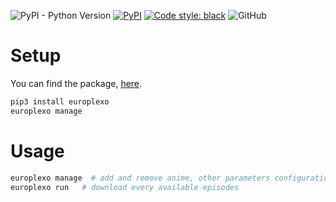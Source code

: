 ![PyPI - Python Version](https://img.shields.io/pypi/pyversions/europlexo)
[![PyPI](https://img.shields.io/pypi/v/europlexo?color=red)](https://pypi.org/project/europlexo/)
[![Code style: black](https://img.shields.io/badge/code%20style-black-000000.svg)](https://github.com/psf/black)
![GitHub](https://img.shields.io/github/license/mortafix/europlexo)

# Setup
You can find the package, [here](https://pypi.org/project/europlexo/).
```bash
pip3 install europlexo
europlexo manage
```

# Usage
```bash
europlexo manage  # add and remove anime, other parameters configuration
europlexo run	# download every available episodes
```